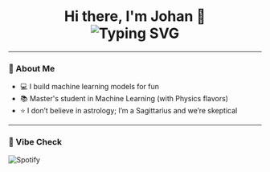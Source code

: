 <h1 align="center"> 
  Hi there, I'm Johan 👋
  <br>
  <img src="https://readme-typing-svg.herokuapp.com?font=Fira+Code&weight=500&size=24&pause=1000&center=true&width=520&lines=Programmer+%7C+Enthusiast;Engineer+%7C+Student;Severely+%7C+Unemployed;Building+models+and+muscle.;80%25+caffeine+20%25+ambition;100%25+reason+to+remember+the+name" alt="Typing SVG" />
</h1>

---

### 🧠 About Me

- 💻 I build machine learning models for fun  
- 📚 Master's student in Machine Learning (with Physics flavors)
- ⭐ I don’t believe in astrology; I’m a Sagittarius and we’re skeptical

---

### 🎵 Vibe Check

![Spotify](https://novatorem-**johanHW-CD**.vercel.app/api/spotify)
